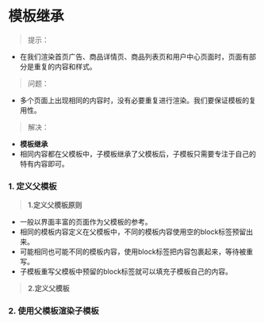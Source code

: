 # 模板继承

> 提示：

* 在我们渲染首页广告、商品详情页、商品列表页和用户中心页面时，页面有部分是重复的内容和样式。

> 问题：

* 多个页面上出现相同的内容时，没有必要重复进行渲染。我们要保证模板的复用性。

> 解决：

* **模板继承**
* 相同内容都在父模板中，子模板继承了父模板后，子模板只需要专注于自己的特有内容即可。

### 1. 定义父模板

> **1.定义父模板原则**

* 一般以界面丰富的页面作为父模板的参考。
* 相同的模板内容定义在父模板中，不同的模板内容使用空的block标签预留出来。
* 可能相同也可能不同的模板内容，使用block标签把内容包裹起来，等待被重写。
* 子模板重写父模板中预留的block标签就可以填充子模板自己的内容。

> **2.定义父模板**

### 2. 使用父模板渲染子模板